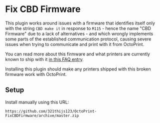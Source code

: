 # Fix CBD Firmware

This plugin works around issues with a firmware that identifies itself only with the string `CBD make it` in response
to `M115` - hence the name "CBD Firmware" due to a lack of alternatives - and which wrongly implements some parts of
the established communication protocol, causing severe issues when trying to communicate and print with it from
OctoPrint.

You can read more about this firmware and what printers are currently known to ship with it
[in this FAQ entry](https://faq.octoprint.org/warning-firmware-broken-cbd).

Installing this plugin should make any printers shipped with this broken firmware work with OctoPrint.

## Setup

Install manually using this URL:

    https://github.com/321thijs123/OctoPrint-FixCBDFirmware/archive/master.zip

